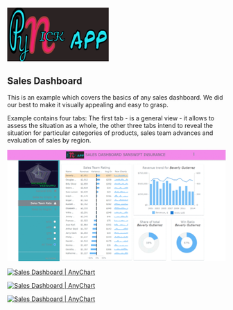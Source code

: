 [<img src="https://github.com/Nickjas/sales-dashboard/blob/recolab/im1.jpg" width="234px" alt="AnyChart - Robust JavaScript/HTML5 Chart library for any project">](https://www.anychart.com)

## Sales Dashboard 
This is an example which covers the basics of any sales dashboard. We did our best to make it visually appealing and easy to grasp.

Example contains four tabs: The first tab - is a general view - it allows to assess the situation as a whole, the other three tabs intend to reveal the situation for particular categories of products, sales team advances and evaluation of sales by region.



[<img src="https://github.com/Nickjas/sales-dashboard/blob/recolab/sales-dash.gif" alt="Sales Dashboard | AnyChart">](https://www.anychart.com/solutions/sales-dashboard-solution/)

[<img src="https://github.com/Nickjas/sales-dashboard/blob/recolab/sale1.png" alt="Sales Dashboard | AnyChart">](https://www.anychart.com/solutions/sales-dashboard-solution/)

[<img src="https://static.anychart.com/images/github/sales_dashboard_3.png" alt="Sales Dashboard | AnyChart">](https://www.anychart.com/solutions/sales-dashboard-solution/)

[<img src="https://static.anychart.com/images/github/sales_dashboard_4.png" alt="Sales Dashboard | AnyChart">](https://www.anychart.com/solutions/sales-dashboard-solution/)


